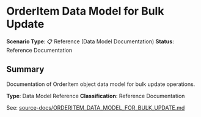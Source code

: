 # OrderItem Data Model for Bulk Update

**Scenario Type**: 📋 Reference (Data Model Documentation)
**Status**: Reference Documentation

## Summary
Documentation of OrderItem object data model for bulk update operations.

**Type**: Data Model Reference
**Classification**: Reference Documentation

See: [source-docs/ORDERITEM_DATA_MODEL_FOR_BULK_UPDATE.md](source-docs/ORDERITEM_DATA_MODEL_FOR_BULK_UPDATE.md)
